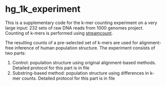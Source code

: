 # hg_1k_experiment

This is a supplementary code for the k-mer counting experiment on a very large input: 232 sets of raw DNA reads from 1000 genomes project. Counting of k-mers is performed using <a href="">streamcount</a>. 

The resulting counts of a pre-selected set of k-mers are used for alignment-free inference of human population structure. 
The experiment consists of two parts:
<ol>
<li>Control: population structure using original alignment-based methods. Detailed protocol for this part is in file <a href=""></a></li>
<li>Substring-based method: population structure using differences in k-mer counts. Detailed protocol for this part is in file <a href=""></a></li>
</ol>
